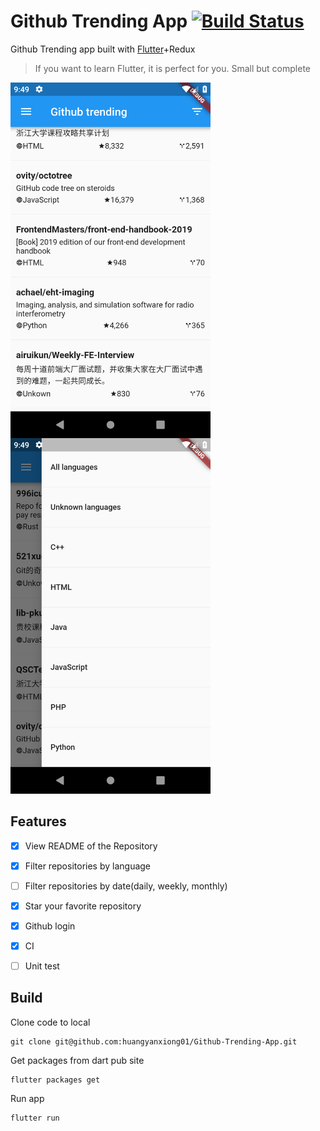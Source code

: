 # Github Trending App [![Build Status](https://travis-ci.org/huangyanxiong01/Github-Trending-App.svg?branch=master)](https://travis-ci.org/huangyanxiong01/Github-Trending-App)

Github Trending app built with [Flutter](https://github.com/flutter)+Redux

> If you want to learn Flutter, it is perfect for you. Small but complete


<img align="left" src="./images/Screenshot_1555422547.png" width="320">  
<img  src="./images/Screenshot_1555422560.png" width="320">


## Features
- [x] View README of the Repository
- [x] Filter repositories by language
- [ ] Filter repositories by date(daily, weekly, monthly)
- [X] Star your favorite repository
- [X] Github login
- [x] CI
- [ ] Unit test


## Build

Clone code to local

```
git clone git@github.com:huangyanxiong01/Github-Trending-App.git
```

Get packages from dart pub site

```
flutter packages get
```

Run app

```
flutter run
```
